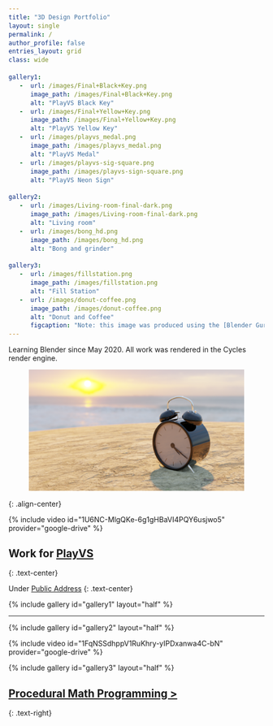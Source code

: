 ```yaml
---
title: "3D Design Portfolio"
layout: single
permalink: /
author_profile: false
entries_layout: grid
class: wide

gallery1:
   -  url: /images/Final+Black+Key.png
      image_path: /images/Final+Black+Key.png
      alt: "PlayVS Black Key"
   -  url: /images/Final+Yellow+Key.png
      image_path: /images/Final+Yellow+Key.png
      alt: "PlayVS Yellow Key"
   -  url: /images/playvs_medal.png
      image_path: /images/playvs_medal.png
      alt: "PlayVS Medal"
   -  url: /images/playvs-sig-square.png
      image_path: /images/playvs-sign-square.png
      alt: "PlayVS Neon Sign"

gallery2:
   -  url: /images/Living-room-final-dark.png
      image_path: /images/Living-room-final-dark.png
      alt: "Living room"
   -  url: /images/bong_hd.png
      image_path: /images/bong_hd.png
      alt: "Bong and grinder"

gallery3:
   -  url: /images/fillstation.png
      image_path: /images/fillstation.png
      alt: "Fill Station"
   -  url: /images/donut-coffee.png
      image_path: /images/donut-coffee.png
      alt: "Donut and Coffee"
      figcaption: "Note: this image was produced using the [Blender Guru](https://www.youtube.com/channel/UCOKHwx1VCdgnxwbjyb9Iu1g) tutorial."
---
```


Learning Blender since May 2020. All work was rendered in the Cycles render engine.

<figure>
   <a href="/images/timestides-large.png">
   <img src="/images/timestides-large.png"
      alt="Times Tide will Smother You" />
   </a>
</figure>
{: .align-center}

{% include video id="1U6NC-MlgQKe-6g1gHBaVI4PQY6usjwo5" provider="google-drive" %}
<!-- https://drive.google.com/file/d/1U6NC-MlgQKe-6g1gHBaVI4PQY6usjwo5/view?usp=sharing -->

## Work for [PlayVS](playvs.com)
{: .text-center}

Under [Public Address](publicaddress.studio)
{: .text-center}

{% include gallery id="gallery1" layout="half" %}

<hr>

{% include gallery id="gallery2" layout="half" %}

{% include video id="1FqNSSdhppV1RuKhry-yIPDxanwa4C-bN" provider="google-drive" %}
<!-- https://drive.google.com/file/d/1FqNSSdhppV1RuKhry-yIPDxanwa4C-bN/view?usp=sharing -->

{% include gallery id="gallery3" layout="half" %}

<!-- <figure>
   <a href="/images/scale.png">
   <img src="/images/scale.png"
      alt="Scale" />
   </a>
</figure> -->

## [Procedural Math Programming >](/proceduralmath/)
{: .text-right}